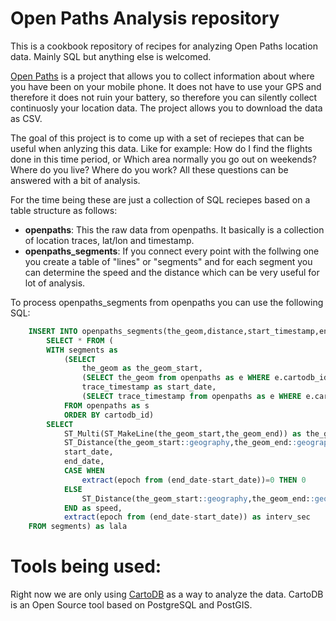 Open Paths Analysis repository
==================

This is a cookbook repository of recipes for analyzing Open Paths location data. Mainly SQL but anything else is welcomed.

[Open Paths](https://openpaths.cc/) is a project that allows you to collect information about where you have been on your mobile phone. 
It does not have to use your GPS and therefore it does not ruin your battery, so therefore you can silently collect
continuosly your location data. The project allows you to download the data as CSV.

The goal of this project is to come up with a set of reciepes that can be useful when anlyzing this data. Like for example:
How do I find the flights done in this time period, or Which area normally you go out on weekends? Where do you live?
Where do you work? All these questions can be answered with a bit of analysis.

For the time being these are just a collection of SQL reciepes based on a table structure as follows:

 * **openpaths**: This the raw data from openpaths. It basically is a collection of location traces, lat/lon and timestamp.
 * **openpaths_segments**: If you connect every point with the follwing one you create a table of "lines" or "segments"
and for each segment you can determine the speed and the distance which can be very useful for lot of analysis.

To process openpaths_segments from openpaths you can use the following SQL:

```sql
    INSERT INTO openpaths_segments(the_geom,distance,start_timestamp,end_timestamp,speed,interv_sec,session_id) 
        SELECT * FROM (
        WITH segments as 
            (SELECT 
                the_geom as the_geom_start,
                (SELECT the_geom from openpaths as e WHERE e.cartodb_id=s.cartodb_id+1) as the_geom_end,
                trace_timestamp as start_date, 
                (SELECT trace_timestamp from openpaths as e WHERE e.cartodb_id=s.cartodb_id+1) as end_date
            FROM openpaths as s 
            ORDER BY cartodb_id)
        SELECT 
            ST_Multi(ST_MakeLine(the_geom_start,the_geom_end)) as the_geom, 
            ST_Distance(the_geom_start::geography,the_geom_end::geography) as distance, 
            start_date,
            end_date, 
            CASE WHEN 
                extract(epoch from (end_date-start_date))=0 THEN 0
            ELSE 
                ST_Distance(the_geom_start::geography,the_geom_end::geography)/extract(epoch from (end_date-start_date))  
            END as speed,
            extract(epoch from (end_date-start_date)) as interv_sec
    FROM segments) as lala
```

Tools being used:
==================

Right now we are only using [CartoDB](http://www.cartodb.com) as a way to analyze the data. CartoDB is an Open Source tool based on PostgreSQL
and PostGIS.
